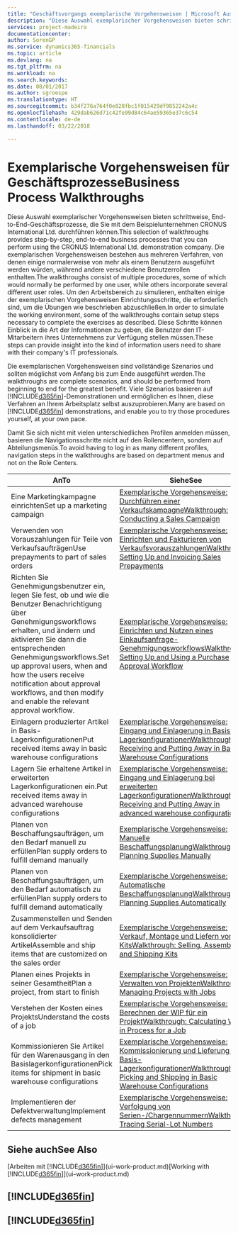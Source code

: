 ```yaml
---
title: "Geschäftsvorgangs exemplarische Vorgehensweisen | Microsoft Ausgleich."
description: "Diese Auswahl exemplarischer Vorgehensweisen bieten schrittweise, End-to-End-Geschäftsprozesse, die Sie mit dem Beispielunternehmen CRONUS International Ltd. durchführen können. Die exemplarischen Vorgehensweisen bestehen aus mehreren Verfahren, von denen einige normalerweise von mehr als einem Benutzern ausgeführt werden würden, während andere verschiedene Benutzerrollen enthalten. Um den Arbeitsbereich zu simulieren, enthalten einige der exemplarischen Vorgehensweisen Einrichtungsschritte, die erforderlich sind, um die Übungen wie beschrieben abzuschließen. Diese Schritte können Einblick in die Art der Informationen zu geben, die Benutzer den IT-Mitarbeitern ihres Unternehmens zur Verfügung stellen müssen."
services: project-madeira
documentationcenter: 
author: SorenGP
ms.service: dynamics365-financials
ms.topic: article
ms.devlang: na
ms.tgt_pltfrm: na
ms.workload: na
ms.search.keywords: 
ms.date: 08/01/2017
ms.author: sgroespe
ms.translationtype: HT
ms.sourcegitcommit: b34f276a764f0e828fbc1f015429df9852242a4c
ms.openlocfilehash: 429dab626d71c42fe99d84c64ae59365e37c6c54
ms.contentlocale: de-de
ms.lasthandoff: 03/22/2018

---
```

# <a name="business-process-walkthroughs"></a><span data-ttu-id="ccc92-106">Exemplarische Vorgehensweisen für Geschäftsprozesse</span><span class="sxs-lookup"><span data-stu-id="ccc92-106">Business Process Walkthroughs</span></span>
<span data-ttu-id="ccc92-107">Diese Auswahl exemplarischer Vorgehensweisen bieten schrittweise, End-to-End-Geschäftsprozesse, die Sie mit dem Beispielunternehmen CRONUS International Ltd. durchführen können.</span><span class="sxs-lookup"><span data-stu-id="ccc92-107">This selection of walkthroughs provides step-by-step, end-to-end business processes that you can perform using the CRONUS International Ltd. demonstration company.</span></span> <span data-ttu-id="ccc92-108">Die exemplarischen Vorgehensweisen bestehen aus mehreren Verfahren, von denen einige normalerweise von mehr als einem Benutzern ausgeführt werden würden, während andere verschiedene Benutzerrollen enthalten.</span><span class="sxs-lookup"><span data-stu-id="ccc92-108">The walkthroughs consist of multiple procedures, some of which would normally be performed by one user, while others incorporate several different user roles.</span></span> <span data-ttu-id="ccc92-109">Um den Arbeitsbereich zu simulieren, enthalten einige der exemplarischen Vorgehensweisen Einrichtungsschritte, die erforderlich sind, um die Übungen wie beschrieben abzuschließen.</span><span class="sxs-lookup"><span data-stu-id="ccc92-109">In order to simulate the working environment, some of the walkthroughs contain setup steps necessary to complete the exercises as described.</span></span> <span data-ttu-id="ccc92-110">Diese Schritte können Einblick in die Art der Informationen zu geben, die Benutzer den IT-Mitarbeitern ihres Unternehmens zur Verfügung stellen müssen.</span><span class="sxs-lookup"><span data-stu-id="ccc92-110">These steps can provide insight into the kind of information users need to share with their company's IT professionals.</span></span>  

 <span data-ttu-id="ccc92-111">Die exemplarischen Vorgehensweisen sind vollständige Szenarios und sollten möglichst vom Anfang bis zum Ende ausgeführt werden.</span><span class="sxs-lookup"><span data-stu-id="ccc92-111">The walkthroughs are complete scenarios, and should be performed from beginning to end for the greatest benefit.</span></span> <span data-ttu-id="ccc92-112">Viele Szenarios basieren auf [!INCLUDE[d365fin](includes/d365fin_md.md)]-Demonstrationen und ermöglichen es Ihnen, diese Verfahren an Ihrem Arbeitsplatz selbst auszuprobieren.</span><span class="sxs-lookup"><span data-stu-id="ccc92-112">Many are based on [!INCLUDE[d365fin](includes/d365fin_md.md)] demonstrations, and enable you to try those procedures yourself, at your own pace.</span></span>  

 <span data-ttu-id="ccc92-113">Damit Sie sich nicht mit vielen unterschiedlichen Profilen anmelden müssen, basieren die Navigationsschritte nicht auf den Rollencentern, sondern auf Abteilungsmenüs.</span><span class="sxs-lookup"><span data-stu-id="ccc92-113">To avoid having to log in as many different profiles, navigation steps in the walkthroughs are based on department menus and not on the Role Centers.</span></span>  

|<span data-ttu-id="ccc92-114">An</span><span class="sxs-lookup"><span data-stu-id="ccc92-114">To</span></span>|<span data-ttu-id="ccc92-115">Siehe</span><span class="sxs-lookup"><span data-stu-id="ccc92-115">See</span></span>|  
|--------|---------|  
|<span data-ttu-id="ccc92-116">Eine Marketingkampagne einrichten</span><span class="sxs-lookup"><span data-stu-id="ccc92-116">Set up a marketing campaign</span></span>|[<span data-ttu-id="ccc92-117">Exemplarische Vorgehensweise: Durchführen einer Verkaufskampagne</span><span class="sxs-lookup"><span data-stu-id="ccc92-117">Walkthrough: Conducting a Sales Campaign</span></span>](walkthrough-conducting-a-sales-campaign.md)|  
|<span data-ttu-id="ccc92-118">Verwenden von Vorauszahlungen für Teile von Verkaufsaufträgen</span><span class="sxs-lookup"><span data-stu-id="ccc92-118">Use prepayments to part of sales orders</span></span>|[<span data-ttu-id="ccc92-119">Exemplarische Vorgehensweise: Einrichten und Fakturieren von Verkaufsvorauszahlungen</span><span class="sxs-lookup"><span data-stu-id="ccc92-119">Walkthrough: Setting Up and Invoicing Sales Prepayments</span></span>](walkthrough-setting-up-and-invoicing-sales-prepayments.md)|  
|<span data-ttu-id="ccc92-120">Richten Sie Genehmigungsbenutzer ein, legen Sie fest, ob und wie die Benutzer Benachrichtigung über Genehmigungsworkflows erhalten, und ändern und aktivieren Sie dann die entsprechenden Genehmigungsworkflows.</span><span class="sxs-lookup"><span data-stu-id="ccc92-120">Set up approval users, when and how the users receive notification about approval workflows, and then modify and enable the relevant approval workflow.</span></span>|[<span data-ttu-id="ccc92-121">Exemplarische Vorgehensweise: Einrichten und Nutzen eines Einkaufsanfrage-Genehmigungsworkflows</span><span class="sxs-lookup"><span data-stu-id="ccc92-121">Walkthrough: Setting Up and Using a Purchase Approval Workflow</span></span>](walkthrough-setting-up-and-using-a-purchase-approval-workflow.md)|  
|<span data-ttu-id="ccc92-122">Einlagern produzierter Artikel in Basis-Lagerkonfigurationen</span><span class="sxs-lookup"><span data-stu-id="ccc92-122">Put received items away in basic warehouse configurations</span></span>|[<span data-ttu-id="ccc92-123">Exemplarische Vorgehensweise: Eingang und Einlagerung in Basis-Lagerkonfigurationen</span><span class="sxs-lookup"><span data-stu-id="ccc92-123">Walkthrough: Receiving and Putting Away in Basic Warehouse Configurations</span></span>](walkthrough-receiving-and-putting-away-in-basic-warehousing.md)|  
|<span data-ttu-id="ccc92-124">Lagern Sie erhaltene Artikel in erweiterten Lagerkonfigurationen ein.</span><span class="sxs-lookup"><span data-stu-id="ccc92-124">Put received items away in advanced warehouse configurations</span></span>|[<span data-ttu-id="ccc92-125">Exemplarische Vorgehensweise: Eingang und Einlagerung bei erweiterten Lagerkonfigurationen</span><span class="sxs-lookup"><span data-stu-id="ccc92-125">Walkthrough: Receiving and Putting Away in advanced warehouse configurations</span></span>](walkthrough-receiving-and-putting-away-in-advanced-warehousing.md)|  
|<span data-ttu-id="ccc92-126">Planen von Beschaffungsaufträgen, um den Bedarf manuell zu erfüllen</span><span class="sxs-lookup"><span data-stu-id="ccc92-126">Plan supply orders to fulfill demand manually</span></span>|[<span data-ttu-id="ccc92-127">Exemplarische Vorgehensweise: Manuelle Beschaffungsplanung</span><span class="sxs-lookup"><span data-stu-id="ccc92-127">Walkthrough: Planning Supplies Manually</span></span>](walkthrough-planning-supplies-manually.md)|  
|<span data-ttu-id="ccc92-128">Planen von Beschaffungsaufträgen, um den Bedarf automatisch zu erfüllen</span><span class="sxs-lookup"><span data-stu-id="ccc92-128">Plan supply orders to fulfill demand automatically</span></span>|[<span data-ttu-id="ccc92-129">Exemplarische Vorgehensweise: Automatische Beschaffungsplanung</span><span class="sxs-lookup"><span data-stu-id="ccc92-129">Walkthrough: Planning Supplies Automatically</span></span>](walkthrough-planning-supplies-automatically.md)|  
|<span data-ttu-id="ccc92-130">Zusammenstellen und Senden auf dem Verkaufsauftrag konsolidierter Artikel</span><span class="sxs-lookup"><span data-stu-id="ccc92-130">Assemble and ship items that are customized on the sales order</span></span>|[<span data-ttu-id="ccc92-131">Exemplarische Vorgehensweise: Verkauf, Montage und Liefern von Kits</span><span class="sxs-lookup"><span data-stu-id="ccc92-131">Walkthrough: Selling, Assembling, and Shipping Kits</span></span>](walkthrough-selling-assembling-and-shipping-kits.md)|  
|<span data-ttu-id="ccc92-132">Planen eines Projekts in seiner Gesamtheit</span><span class="sxs-lookup"><span data-stu-id="ccc92-132">Plan a project, from start to finish</span></span>|[<span data-ttu-id="ccc92-133">Exemplarische Vorgehensweise: Verwalten von Projekten</span><span class="sxs-lookup"><span data-stu-id="ccc92-133">Walkthrough: Managing Projects with Jobs</span></span>](walkthrough-managing-projects-with-jobs.md)|  
|<span data-ttu-id="ccc92-134">Verstehen der Kosten eines Projekts</span><span class="sxs-lookup"><span data-stu-id="ccc92-134">Understand the costs of a job</span></span>|[<span data-ttu-id="ccc92-135">Exemplarische Vorgehensweise: Berechnen der WIP für ein Projekt</span><span class="sxs-lookup"><span data-stu-id="ccc92-135">Walkthrough: Calculating Work in Process for a Job</span></span>](walkthrough-calculating-work-in-process-for-a-job.md)|  
|<span data-ttu-id="ccc92-136">Kommissionieren Sie Artikel für den Warenausgang in den Basislagerkonfigurationen</span><span class="sxs-lookup"><span data-stu-id="ccc92-136">Pick items for shipment in basic warehouse configurations</span></span>|[<span data-ttu-id="ccc92-137">Exemplarische Vorgehensweise: Kommissionierung und Lieferung in Basis-Lagerkonfigurationen</span><span class="sxs-lookup"><span data-stu-id="ccc92-137">Walkthrough: Picking and Shipping in Basic Warehouse Configurations</span></span>](walkthrough-picking-and-shipping-in-basic-warehousing.md)|  
|<span data-ttu-id="ccc92-138">Implementieren der Defektverwaltung</span><span class="sxs-lookup"><span data-stu-id="ccc92-138">Implement defects management</span></span>|[<span data-ttu-id="ccc92-139">Exemplarische Vorgehensweise: Verfolgung von Serien-/Chargennummern</span><span class="sxs-lookup"><span data-stu-id="ccc92-139">Walkthrough: Tracing Serial-Lot Numbers</span></span>](walkthrough-tracing-serial-lot-numbers.md)|  

## <a name="see-also"></a><span data-ttu-id="ccc92-140">Siehe auch</span><span class="sxs-lookup"><span data-stu-id="ccc92-140">See Also</span></span>
<span data-ttu-id="ccc92-141">[Arbeiten mit [!INCLUDE[d365fin](includes/d365fin_md.md)]](ui-work-product.md)</span><span class="sxs-lookup"><span data-stu-id="ccc92-141">[Working with [!INCLUDE[d365fin](includes/d365fin_md.md)]](ui-work-product.md)</span></span>  

## [!INCLUDE[d365fin](includes/free_trial_md.md)]  
## [!INCLUDE[d365fin](includes/training_link_md.md)]

